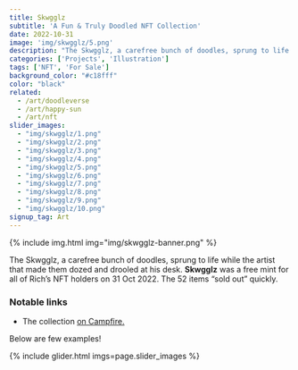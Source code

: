 ```yaml
---
title: Skwgglz
subtitle: 'A Fun & Truly Doodled NFT Collection'
date: 2022-10-31
image: 'img/skwgglz/5.png'
description: "The Skwgglz, a carefree bunch of doodles, sprung to life while the artist that made them dozed and drooled at his desk."
categories: ['Projects', 'Illustration']
tags: ['NFT', 'For Sale']
background_color: "#c18fff"
color: "black"
related:
  - /art/doodleverse
  - /art/happy-sun
  - /art/nft
slider_images:
  - "img/skwgglz/1.png"
  - "img/skwgglz/2.png"
  - "img/skwgglz/3.png"
  - "img/skwgglz/4.png"
  - "img/skwgglz/5.png"
  - "img/skwgglz/6.png"
  - "img/skwgglz/7.png"
  - "img/skwgglz/8.png"
  - "img/skwgglz/9.png"
  - "img/skwgglz/10.png"
signup_tag: Art
---
```

{% include img.html img="img/skwgglz-banner.png" %}

The Skwgglz, a carefree bunch of doodles, sprung to life while the artist that made them dozed and drooled at his desk. **Skwgglz** was a free mint for all of Rich’s NFT holders on 31 Oct 2022. The 52 items “sold out” quickly.

### Notable links
- The collection [on Campfire.](https://heyrich.net/skwgglz)

Below are few examples!

{% include glider.html imgs=page.slider_images %}